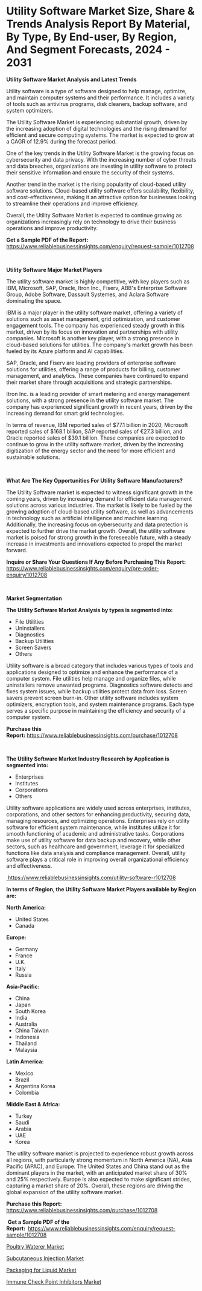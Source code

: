 <p><h1>Utility Software Market Size, Share & Trends Analysis Report By Material, By Type, By End-user, By Region, And Segment Forecasts, 2024 - 2031</h1></p><p><strong>Utility Software Market Analysis and Latest Trends</strong></p>
<p><p>Utility software is a type of software designed to help manage, optimize, and maintain computer systems and their performance. It includes a variety of tools such as antivirus programs, disk cleaners, backup software, and system optimizers.</p><p>The Utility Software Market is experiencing substantial growth, driven by the increasing adoption of digital technologies and the rising demand for efficient and secure computing systems. The market is expected to grow at a CAGR of 12.9% during the forecast period.</p><p>One of the key trends in the Utility Software Market is the growing focus on cybersecurity and data privacy. With the increasing number of cyber threats and data breaches, organizations are investing in utility software to protect their sensitive information and ensure the security of their systems.</p><p>Another trend in the market is the rising popularity of cloud-based utility software solutions. Cloud-based utility software offers scalability, flexibility, and cost-effectiveness, making it an attractive option for businesses looking to streamline their operations and improve efficiency.</p><p>Overall, the Utility Software Market is expected to continue growing as organizations increasingly rely on technology to drive their business operations and improve productivity.</p></p>
<p><strong>Get a Sample PDF of the Report:&nbsp;</strong> <a href="https://www.reliablebusinessinsights.com/enquiry/request-sample/1012708">https://www.reliablebusinessinsights.com/enquiry/request-sample/1012708</a></p>
<p>&nbsp;</p>
<p><strong>Utility Software Major Market Players</strong></p>
<p><p>The utility software market is highly competitive, with key players such as IBM, Microsoft, SAP, Oracle, Itron Inc., Fiserv, ABB's Enterprise Software Group, Adobe Software, Dassault Systemes, and Aclara Software dominating the space. </p><p>IBM is a major player in the utility software market, offering a variety of solutions such as asset management, grid optimization, and customer engagement tools. The company has experienced steady growth in this market, driven by its focus on innovation and partnerships with utility companies. Microsoft is another key player, with a strong presence in cloud-based solutions for utilities. The company's market growth has been fueled by its Azure platform and AI capabilities.</p><p>SAP, Oracle, and Fiserv are leading providers of enterprise software solutions for utilities, offering a range of products for billing, customer management, and analytics. These companies have continued to expand their market share through acquisitions and strategic partnerships.</p><p>Itron Inc. is a leading provider of smart metering and energy management solutions, with a strong presence in the utility software market. The company has experienced significant growth in recent years, driven by the increasing demand for smart grid technologies.</p><p>In terms of revenue, IBM reported sales of $77.1 billion in 2020, Microsoft reported sales of $168.1 billion, SAP reported sales of €27.3 billion, and Oracle reported sales of $39.1 billion. These companies are expected to continue to grow in the utility software market, driven by the increasing digitization of the energy sector and the need for more efficient and sustainable solutions.</p></p>
<p>&nbsp;</p>
<p><strong>What Are The Key Opportunities For Utility Software Manufacturers?</strong></p>
<p><p>The Utility Software market is expected to witness significant growth in the coming years, driven by increasing demand for efficient data management solutions across various industries. The market is likely to be fueled by the growing adoption of cloud-based utility software, as well as advancements in technology such as artificial intelligence and machine learning. Additionally, the increasing focus on cybersecurity and data protection is expected to further drive the market growth. Overall, the utility software market is poised for strong growth in the foreseeable future, with a steady increase in investments and innovations expected to propel the market forward.</p></p>
<p><strong>Inquire or Share Your Questions If Any Before Purchasing This Report:</strong> <a href="https://www.reliablebusinessinsights.com/enquiry/pre-order-enquiry/1012708">https://www.reliablebusinessinsights.com/enquiry/pre-order-enquiry/1012708</a></p>
<p>&nbsp;</p>
<p><strong>Market Segmentation</strong></p>
<p><strong>The Utility Software Market Analysis by types is segmented into:</strong></p>
<p><ul><li>File Utilities</li><li>Uninstallers</li><li>Diagnostics</li><li>Backup Utilities</li><li>Screen Savers</li><li>Others</li></ul></p>
<p><p>Utility software is a broad category that includes various types of tools and applications designed to optimize and enhance the performance of a computer system. File utilities help manage and organize files, while uninstallers remove unwanted programs. Diagnostics software detects and fixes system issues, while backup utilities protect data from loss. Screen savers prevent screen burn-in. Other utility software includes system optimizers, encryption tools, and system maintenance programs. Each type serves a specific purpose in maintaining the efficiency and security of a computer system.</p></p>
<p><strong>Purchase this Report:&nbsp;</strong><a href="https://www.reliablebusinessinsights.com/purchase/1012708">https://www.reliablebusinessinsights.com/purchase/1012708</a></p>
<p>&nbsp;</p>
<p><strong>The Utility Software Market Industry Research by Application is segmented into:</strong></p>
<p><ul><li>Enterprises</li><li>Institutes</li><li>Corporations</li><li>Others</li></ul></p>
<p><p>Utility software applications are widely used across enterprises, institutes, corporations, and other sectors for enhancing productivity, securing data, managing resources, and optimizing operations. Enterprises rely on utility software for efficient system maintenance, while institutes utilize it for smooth functioning of academic and administrative tasks. Corporations make use of utility software for data backup and recovery, while other sectors, such as healthcare and government, leverage it for specialized functions like data analysis and compliance management. Overall, utility software plays a critical role in improving overall organizational efficiency and effectiveness.</p></p>
<p><a href="https://www.reliablebusinessinsights.com/utility-software-r1012708">&nbsp;https://www.reliablebusinessinsights.com/utility-software-r1012708</a></p>
<p><strong>In terms of Region, the Utility Software Market Players available by Region are:</strong></p>
<p>
    <p> <strong> North America: </strong>
        <ul>
            <li>United States</li>
            <li>Canada</li>
        </ul>
        </p> 
    <p> <strong> Europe: </strong>
        <ul>
            <li>Germany</li>
            <li>France</li>
            <li>U.K.</li>
            <li>Italy</li>
            <li>Russia</li>
        </ul>
        </p> 
    <p> <strong> Asia-Pacific: </strong>
        <ul>
            <li>China</li>
            <li>Japan</li>
            <li>South Korea</li>
            <li>India</li>
            <li>Australia</li>
            <li>China Taiwan</li>
            <li>Indonesia</li>
            <li>Thailand</li>
            <li>Malaysia</li>
        </ul>
        </p> 
    <p> <strong> Latin America: </strong>
        <ul>
            <li>Mexico</li>
            <li>Brazil</li>
            <li>Argentina Korea</li>
            <li>Colombia</li>
        </ul>
        </p> 
    <p> <strong> Middle East & Africa: </strong>
        <ul>
            <li>Turkey</li>
            <li>Saudi</li>
            <li>Arabia</li>
            <li>UAE</li>
            <li>Korea</li>
        </ul>
    </p>
    </p>
<p><p>The utility software market is projected to experience robust growth across all regions, with particularly strong momentum in North America (NA), Asia Pacific (APAC), and Europe. The United States and China stand out as the dominant players in the market, with an anticipated market share of 30% and 25% respectively. Europe is also expected to make significant strides, capturing a market share of 20%. Overall, these regions are driving the global expansion of the utility software market.</p></p>
<p><strong>Purchase this Report: </strong><a href="https://www.reliablebusinessinsights.com/purchase/1012708">https://www.reliablebusinessinsights.com/purchase/1012708</a></p>
<p>&nbsp;<strong>Get a Sample PDF of the Report:&nbsp;&nbsp;</strong><a href="https://www.reliablebusinessinsights.com/enquiry/request-sample/1012708">https://www.reliablebusinessinsights.com/enquiry/request-sample/1012708</a></p>
<p><strong></strong></p>
<p><p><a href="https://www.linkedin.com/pulse/global-poultry-waterer-market-focus-product-type-plasticmetalother-ftatf?trackingId=oSP5vzxC71sv4exR7LH6NQ%3D%3D">Poultry Waterer Market</a></p><p><a href="https://github.com/zmnbyevx75/Market-Research-Report-List-1/blob/main/subcutaneous-injection-market.md">Subcutaneous Injection Market</a></p><p><a href="https://www.linkedin.com/pulse/packaging-liquid-market-emerging-trends-future-prospects-ahjof?trackingId=6QPRHKiCbk42rPoHaiYg7w%3D%3D">Packaging for Liquid Market</a></p><p><a href="https://github.com/mooaaztarek/Market-Research-Report-List-1/blob/main/immune-check-point-inhibitors-market.md">Immune Check Point Inhibitors Market</a></p></p>